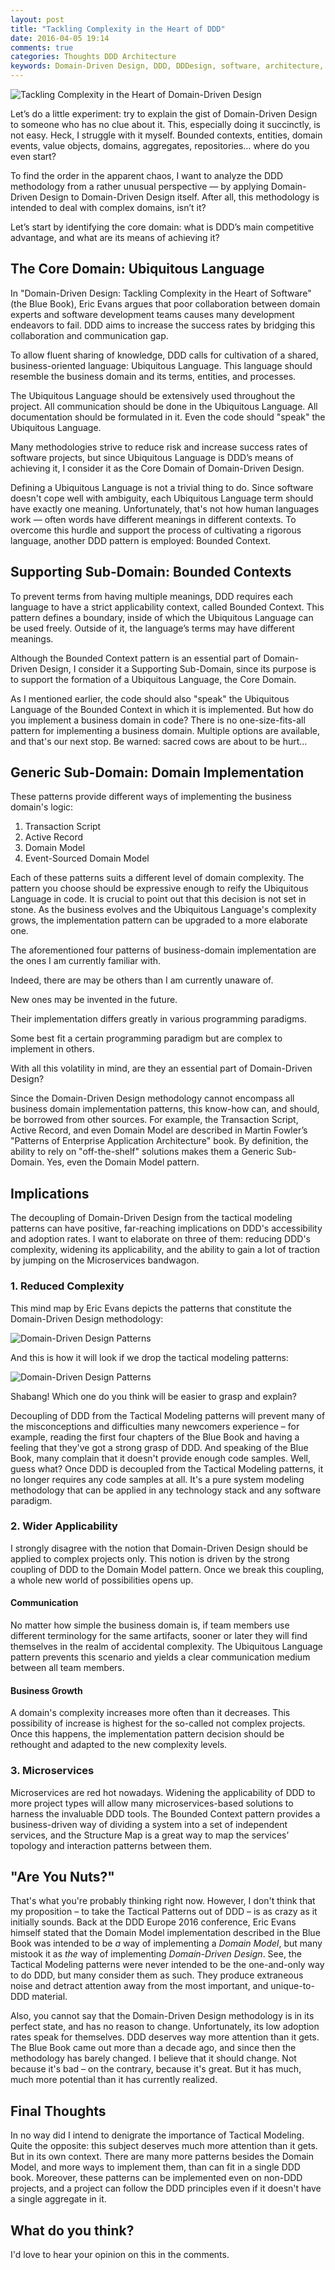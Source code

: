```yaml
---
layout: post
title: "Tackling Complexity in the Heart of DDD"
date: 2016-04-05 19:14
comments: true
categories: Thoughts DDD Architecture
keywords: Domain-Driven Design, DDD, DDDesign, software, architecture, methodology, bounded context, ubiquitous language, patterns, complexity, domain model, structure map, active record, event sourcing, cqrs
---
```


<img src="{{ root_url }}/images/ddd/title-img.jpg" alt="Tackling Complexity in the Heart of Domain-Driven Design" />

Let’s do a little experiment: try to explain the gist of Domain-Driven Design to someone who has no clue about it. This, especially doing it succinctly, is not easy. Heck, I struggle with it myself. Bounded contexts, entities, domain events, value objects, domains, aggregates, repositories… where do you even start?

To find the order in the apparent chaos, I want to analyze the DDD methodology from a rather unusual perspective — by applying Domain-Driven Design to Domain-Driven Design itself. After all, this methodology is intended to deal with complex domains, isn’t it?

Let’s start by identifying the core domain: what is DDD’s main competitive advantage, and what are its means of achieving it?

## The Core Domain: Ubiquitous Language
In "Domain-Driven Design: Tackling Complexity in the Heart of Software"(the Blue Book), Eric Evans argues that poor collaboration between domain experts and software development teams causes many development endeavors to fail. DDD aims to increase the success rates by bridging this collaboration and communication gap. 

<!-- more -->

To allow fluent sharing of knowledge, DDD calls for cultivation of a shared, business-oriented language: Ubiquitous Language. This language should resemble the business domain and its terms, entities, and processes. 

The Ubiquitous Language should be extensively used throughout the project. All communication should be done in the Ubiquitous Language. All documentation should be formulated in it. Even the code should "speak" the Ubiquitous Language.

Many methodologies strive to reduce risk and increase success rates of software projects, but since Ubiquitous Language is DDD’s means of achieving it, I consider it as the Core Domain of Domain-Driven Design.

Defining a Ubiquitous Language is not a trivial thing to do. Since software doesn't cope well with ambiguity, each Ubiquitous Language term should have exactly one meaning. Unfortunately, that's not how human languages work — often words have different meanings in different contexts. To overcome this hurdle and support the process of cultivating a rigorous language, another DDD pattern is employed: Bounded Context.

## Supporting Sub-Domain: Bounded Contexts
To prevent terms from having multiple meanings, DDD requires each language to have a strict applicability context, called Bounded Context. This pattern defines a boundary, inside of which the Ubiquitous Language can be used freely. Outside of it, the language’s terms may have different meanings.

Although the Bounded Context pattern is an essential part of Domain-Driven Design, I consider it a Supporting Sub-Domain, since its purpose is to support the formation of a Ubiquitous Language, the Core Domain.

As I mentioned earlier, the code should also "speak" the Ubiquitous Language of the Bounded Context in which it is implemented. But how do you implement a business domain in code? There is no one-size-fits-all pattern for implementing a business domain. Multiple options are available, and that's our next stop. Be warned: sacred cows are about to be hurt...

## Generic Sub-Domain: Domain Implementation
These patterns provide different ways of implementing the business domain's logic:

1. Transaction Script
2. Active Record
3. Domain Model
4. Event-Sourced Domain Model

Each of these patterns suits a different level of domain complexity. The pattern you choose should be expressive enough to reify the Ubiquitous Language in code. It is crucial to point out that this decision is not set in stone. As the business evolves and the Ubiquitous Language's complexity grows, the implementation pattern can be upgraded to a more elaborate one.

The aforementioned four patterns of business-domain implementation are the ones I am currently familiar with.

Indeed, there are may be others than I am currently unaware of.

New ones may be invented in the future.

Their implementation differs greatly in various programming paradigms.

Some best fit a certain programming paradigm but are complex to implement in others.

With all this volatility in mind, are they an essential part of Domain-Driven Design?

Since the Domain-Driven Design methodology cannot encompass all business domain implementation patterns, this know-how can, and should, be borrowed from other sources. For example, the Transaction Script, Active Record, and even Domain Model are described in Martin Fowler’s "Patterns of Enterprise Application Architecture" book. By definition, the ability to rely on "off-the-shelf" solutions makes them a Generic Sub-Domain. Yes, even the Domain Model pattern.

## Implications
The decoupling of Domain-Driven Design from the tactical modeling patterns can have positive, far-reaching implications on DDD's accessibility and adoption rates. I want to elaborate on three of them: reducing DDD's complexity, widening its applicability, and the ability to gain a lot of traction by jumping on the Microservices bandwagon. 

### 1. Reduced Complexity
This mind map by Eric Evans depicts the patterns that constitute the Domain-Driven Design methodology:

<img src="{{ root_url }}/images/ddd/ddd-patterns.png" alt="Domain-Driven Design Patterns" />

And this is how it will look if we drop the tactical modeling patterns:

<img src="{{ root_url }}/images/ddd/ddd-patterns2.png" alt="Domain-Driven Design Patterns" />

Shabang! Which one do you think will be easier to grasp and explain?

Decoupling of DDD from the Tactical Modeling patterns will prevent many of the misconceptions and difficulties many newcomers experience – for example, reading the first four chapters of the Blue Book and having a feeling that they've got a strong grasp of DDD. And speaking of the Blue Book, many complain that it doesn't provide enough code samples. Well, guess what? Once DDD is decoupled from the Tactical Modeling patterns, it no longer requires any code samples at all. It's a pure system modeling methodology that can be applied in any technology stack and any software paradigm.

### 2. Wider Applicability
I strongly disagree with the notion that Domain-Driven Design should be applied to complex projects only. This notion is driven by the strong coupling of DDD to the Domain Model pattern. Once we break this coupling, a whole new world of possibilities opens up.

#### Communication
No matter how simple the business domain is, if team members use different terminology for the same artifacts, sooner or later they will find themselves in the realm of accidental complexity. The Ubiquitous Language pattern prevents this scenario and yields a clear communication medium between all team members.

#### Business Growth
A domain's complexity increases more often than it decreases. This possibility of increase is highest for the so-called not complex projects. Once this happens, the implementation pattern decision should be rethought and adapted to the new complexity levels.

### 3. Microservices
Microservices are red hot nowadays. Widening the applicability of DDD to more project types will allow many microservices-based solutions to harness the invaluable DDD tools. The Bounded Context pattern provides a business-driven way of dividing a system into a set of independent services, and the Structure Map is a great way to map the services’ topology and interaction patterns between them.

## "Are You Nuts?"
That's what you're probably thinking right now. However, I don't think that my proposition – to take the Tactical Patterns out of DDD – is as crazy as it initially sounds. Back at the DDD Europe 2016 conference, Eric Evans himself stated that the Domain Model implementation described in the Blue Book was intended to be *a* way of implementing a *Domain Model*, but many mistook it as *the* way of implementing *Domain-Driven Design*. See, the Tactical Modeling patterns were never intended to be the one-and-only way to do DDD, but many consider them as such. They produce extraneous noise and detract attention away from the most important, and unique-to-DDD material.

Also, you cannot say that the Domain-Driven Design methodology is in its perfect state, and has no reason to change. Unfortunately, its low adoption rates speak for themselves. DDD deserves way more attention than it gets. The Blue Book came out more than a decade ago, and since then the methodology has barely changed. I believe that it should change. Not because it's bad – on the contrary, because it's great. But it has much, much more potential than it has currently realized.

## Final Thoughts
In no way did I intend to denigrate the importance of Tactical Modeling. Quite the opposite: this subject deserves much more attention than it gets. But in its own context. There are many more patterns besides the Domain Model, and more ways to implement them, than can fit in a single DDD book. Moreover, these patterns can be implemented even on non-DDD projects, and a project can follow the DDD principles even if it doesn't have a single aggregate in it.

## What do you think?
I'd love to hear your opinion on this in the comments. 